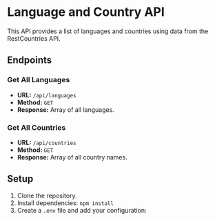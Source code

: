 # Language and Country API

This API provides a list of languages and countries using data from the RestCountries API.

## Endpoints

### Get All Languages

- **URL:** `/api/languages`
- **Method:** `GET`
- **Response:** Array of all languages.

### Get All Countries

- **URL:** `/api/countries`
- **Method:** `GET`
- **Response:** Array of all country names.

## Setup

1. Clone the repository.
2. Install dependencies: `npm install`
3. Create a `.env` file and add your configuration:
